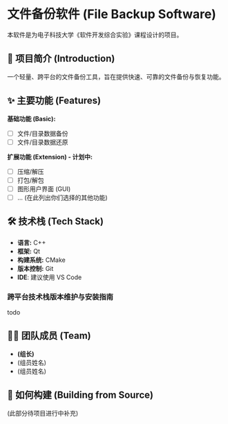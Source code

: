 # 文件备份软件 (File Backup Software)

本软件是为电子科技大学《软件开发综合实验》课程设计的项目。

## 📖 项目简介 (Introduction)

一个轻量、跨平台的文件备份工具，旨在提供快速、可靠的文件备份与恢复功能。

## ✨ 主要功能 (Features)

**基础功能 (Basic):**
- [ ] 文件/目录数据备份
- [ ] 文件/目录数据还原

**扩展功能 (Extension) - 计划中:**
- [ ] 压缩/解压
- [ ] 打包/解包
- [ ] 图形用户界面 (GUI)
- [ ] ... (在此列出你们选择的其他功能)

## 🛠️ 技术栈 (Tech Stack)

- **语言:** C++
- **框架:** Qt
- **构建系统:** CMake
- **版本控制:** Git
- **IDE**: 建议使用 VS Code

### 跨平台技术栈版本维护与安装指南
todo

## 👨‍💻 团队成员 (Team)

- **(组长)**
- (组员姓名)
- (组员姓名)

## 🚀 如何构建 (Building from Source)

(此部分待项目进行中补充)